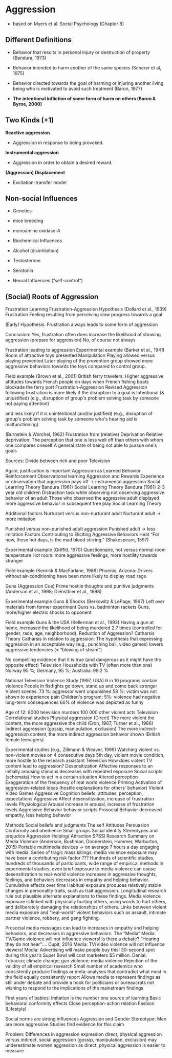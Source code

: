# Aggression

* based on Myers et al. Social Psychology (Chapter 8)

## Different Definitions
* Behavior that results in personal injury or destruction of property (Bandura, 1973)
* Behavior intended to harm another of the same species (Scherer et al, 1975)
* Behavior directed towards the goal of harming or injuring another living being who is motivated to avoid such treatment (Baron, 1977)

* **The intentional infliction of some form of harm on others (Baron & Byrne, 2000)**

## Two Kinds (+1)
**Reactive aggression**
* Aggression in response to being provoked.

**Instrumental aggression**
* Aggression in order to obtain a desired reward.

**(Aggression) Displacement**
* Excitation-transfer model

## Non-social Influences
* Genetics
* mice breeding
* monoamine oxidase-A

* Biochemical Influences
* Alcohol (disinhibition)
* Testosterone
* Serotonin

* Neural Influences (”self-control“)

## (Social) Roots of Aggression
Frustration
Learning
Frustration-Aggression Hypothesis
(Dollard et al., 1939)
Frustration
Feeling resulting from perceiving slow progress towards a goal

(Early) Hypothesis:
Frustration always leads to some form of aggression

Conclusion:
Yes, frustration often does increase the likelihood of showing aggression
(prepare for aggression)
No, of course not always

Frustration leading to aggression
Experimental example (Barker et al., 1941)
Room of attractive toys presented
Manipulation
Playing allowed versus playing prevented
Later playing of the prevention group showed more aggressive behaviors towards the toys compared to control group.

Field example (Brown et al., 2001)
British ferry travelers: Higher aggressive attitudes towards French people on days when French fishing boats blockade the ferry port
Frustration-Aggression Revised
Aggression following frustration is more likely if the disruption to a goal is
Intentional (& unjustified)
(e.g., disruption of group's problem solving task by someone not paying attention)

and less likely if it is unintentional (and/or justified)
(e.g., disruption of group's problem solving task by someone who's hearing aid is malfunctioning)

(Burnstein & Worchel, 1962)
Frustration from (relative) Deprivation
Relative deprivation:
The perception that one is less well off than others with whom one compares oneself
A general state of being not able to pursue one's goals

Sources:
Divide between rich and poor
Television

Again, justification is important
Aggression as Learned Behavior
Reinforcement
Observational learning
Aggression and Rewards
Experience or observation that aggression pays off
→ instrumental aggression
Social Learning Theory
Bandura (1961)
Social Learning Theory
Bandura (1961)
2-3 year old children
Distraction task while
observing
not observing
aggressive behavior of an adult
Those who observed the aggressive adult displayed more aggressive behavior in subsequent free play
Social Learning Theory

Additional factors
Nurturant versus non-nurturant adult
Nurturant adult → more imitation

Punished versus non-punished adult aggression
Punished adult → less imitation
Factors Contributing to Eliciting Aggressive Behaviors
Heat
“For now, these hot days, is the mad blood stirring.” (Shakespeare, 1597)

Experimental example (Griffitt, 1970) 
Questionnaire, hot versus normal room temperature 
Hot room: more aggressive feelings, more hostility towards stranger

Field example (Kenrick & MacFarlane, 1986)
Phoenix, Arizona: Drivers without air-conditioning have been more likely to display road rage

Guns (Aggression Cue)
Prime hostile thoughts and punitive judgments
(Anderson et al., 1998; Dienstbier et al., 1998)

Experimental example
Guns & Shocks (Berkowitz & LePage, 1967)
Left over materials from former experiment
Guns vs. badminton rackets
Guns, more/higher electric shocks to opponent

Field example
Guns & the USA (Kellerman et al., 1993)
Having a gun at home, increased the likelihood of being murdered 2.7 times (controlled for gender, race, age, neighborhood).
Reduction of Aggression?
Catharsis Theory
Catharsis in relation to aggression:
The hypothesis that expressing aggression in an acceptable way (e.g., punching ball, video games) lowers aggressive tendencies
(= “blowing of steam”)

No compelling evidence that it is true
(and dangerous as it might have the opposite effect)
Television
Households with TV (often more than one)
Norway 95 %; Germany, 95 %; Australia: 99.2 %

National Television Violence Study (1997, USA)
6 in 10 programs contain violence
People in fistfights go down, stand up and come back stronger
Violent scenes:
73 %: aggressor went unpunished
58 %: victim was not shown to experience pain
Children's program:
5%: violence had negative long-term consequences
66% of violence was depicted as funny

Age of 12:
8000 television murders
100 000 other violent acts
Television
Correlational studies
Physical aggression (Direct)
The more violent the content, the more aggressive the child (Eron, 1987, Turner et al., 1986)
Indirect aggression
(gossip, manipulation, exclusion)
The more indirect-aggression content, the more indirect aggression behavior shown (British female teenagers)

Experimental studies (e.g., Zillmann & Weaver, 1999)
Watching violent vs. non-violent movies on 4 consecutive days
5th day, violent movie condition, more hostile to the research assistant
Television
How does violent TV content lead to aggression?
Desensitization
Affective responses to an initially arousing stimulus decreases with repeated exposure
Social scripts (schemata)
How to act in a certain situation
Altered perception
Exaggeration of the frequency of real world violence
Priming
Activation of aggression-related ideas
(hostile explanations for others' behavior)
Violent Video Games
Aggressive Cognition
beliefs, attitudes, perception, expectations
Aggressive Affect
desensitization, increase of frustration levels
Physiological Arousal
increase in arousal, increase of frustration levels
Aggressive Behavior
behavior scripts
Prosocial Behavior
decreased empathy, less helping behavior

Methods
Social beliefs and judgments
The self
Attitudes
Persuasion
Conformity and obedience
Small groups
Social identity
Stereotypes and prejudice
Aggression
Helping/ Attraction
SPSSI Research Summary on Media Violence
(Anderson, Bushman, Donnerstein, Hummer, Warburton, 2015)
Portable multimedia devices → on average 7 hours a day engaging with media.
Series of tragic mass killings; media violence exposure may have been a contributing risk factor ???
Hundreds of scientific studies, hundreds of thousands of participants, wide range of empirical methods
In experimental studies, even brief exposure to media violence can
cause desensitization to real-world violence
increases in aggressive thoughts, feelings, and behaviors
decreases in empathy and helping behavior.
Cumulative effects over time
Habitual exposure produces relatively stable changes in personality traits, such as trait aggression.
Longitudinal research rule out plausible alternate explanations to these findings.
Media violence exposure is linked with 
physically hurting others,
using words to hurt others,
and deliberately damaging the relationships of others.
Links between violent media exposure and “real-world” violent behaviors such as 
assault, intimate partner violence, robbery, and gang fighting.

Prosocial media messages can lead to increases in empathy and helping behaviors, and decreases in aggressive behaviors.
The “Media”
Media:
TV/Game violence will not influence viewers!
Is there a debate?
“Hearing they do not hear”:… Cupit, 2016
Media: TV/Video violence will not influence viewers!
Media: Advertising will make people buy this!
30-second spot during this year’s Super Bowl will cost marketers $5 million.
Denial: Tobacco; climate change; gun violence; media violence
Rejection of the validity of all empirical research
Small number of academics who consistently produce findings or meta-analyses that contradict what most in the field equally consistently report
Allows media to represent findings as still under debate
and provide a hook for politicians or bureaucrats not wishing to respond to the implications of the mainstream findings

First years of babies:
Imitation is the number one source of learning
Basic behavioral conformity effects
Close perception-action relation
Fashion (Lifestyle)


Social norms are strong influences
Aggression and Gender
Stereotype: Men are more aggressive
Studies find evidence for this claim

Problem: Differences in aggression expression
direct, physical aggression versus
indirect, social aggression (gossip, manipulation, exclusion)
may underestimate women aggression as direct, physical aggression is easier to measure
